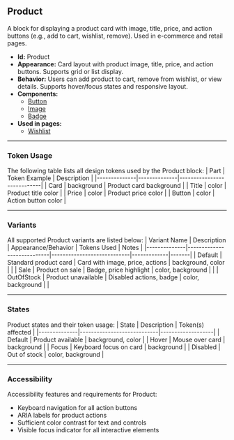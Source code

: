 ## Product
A block for displaying a product card with image, title, price, and action buttons (e.g., add to cart, wishlist, remove). Used in e-commerce and retail pages.
- **Id:** Product
- **Appearance:** Card layout with product image, title, price, and action buttons. Supports grid or list display.
- **Behavior:** Users can add product to cart, remove from wishlist, or view details. Supports hover/focus states and responsive layout.
- **Components:**
  - [Button](../components/Button.md)
  - [Image](../components/Image.md)
  - [Badge](../components/Badge.md)
- **Used in pages:**
  - [Wishlist](../pages/Wishlist.md)

---

### Token Usage
The following table lists all design tokens used by the Product block:
| Part         | Token Example | Description                |
|--------------|--------------|----------------------------|
| Card         | background   | Product card background    |
| Title        | color        | Product title color        |
| Price        | color        | Product price color        |
| Button       | color        | Action button color        |

---

### Variants
All supported Product variants are listed below:
| Variant Name | Description                | Appearance/Behavior         | Tokens Used | Notes |
|--------------|----------------------------|----------------------------|-------------|-------|
| Default      | Standard product card      | Card with image, price, actions | background, color | |
| Sale         | Product on sale            | Badge, price highlight      | color, background | |
| OutOfStock   | Product unavailable        | Disabled actions, badge     | color, background | |

---

### States
Product states and their token usage:
| State        | Description                | Token(s) affected |
|--------------|----------------------------|-------------------|
| Default      | Product available          | background, color |
| Hover        | Mouse over card            | background        |
| Focus        | Keyboard focus on card     | background        |
| Disabled     | Out of stock               | color, background |

---

### Accessibility
Accessibility features and requirements for Product:
- Keyboard navigation for all action buttons
- ARIA labels for product actions
- Sufficient color contrast for text and controls
- Visible focus indicator for all interactive elements
